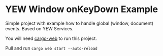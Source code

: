 # YEW Window onKeyDown Example

Simple project with example how to handle global (window, document) events.
Based on YEW Services.

You will need [cargo-web](https://github.com/koute/cargo-web) to run this project.

Pull and run `cargo web start --auto-reload`